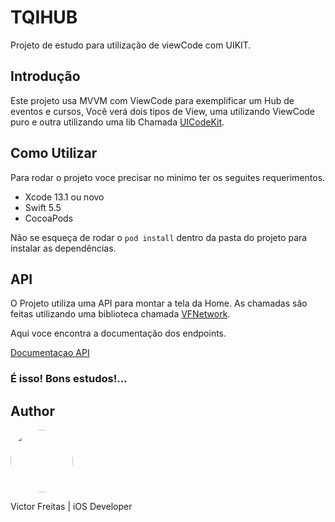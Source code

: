 # TQIHUB 

Projeto de estudo para utilização de viewCode com UIKIT.

## Introdução

Este projeto usa MVVM com ViewCode para exemplificar um Hub de eventos e cursos, Você verá dois tipos de View, uma utilizando ViewCode puro 
e outra utilizando uma lib Chamada [UICodeKit](https://github.com/vafreitas/UICodeKit).

## Como Utilizar

Para rodar o projeto voce precisar no minimo ter os seguites requerimentos.

- Xcode 13.1 ou novo
- Swift 5.5
- CocoaPods

Não se esqueça de rodar o ```pod install``` dentro da pasta do projeto para instalar as dependências.

## API

O Projeto utiliza uma API para montar a tela da Home. As chamadas são feitas utilizando uma biblioteca chamada [VFNetwork](https://github.com/vafreitas/VFNetwork).

Aqui voce encontra a documentação dos endpoints.

[Documentaçao API](https://tqihubapi.docs.apiary.io/#)

### É isso! Bons estudos!...

## Author

<img src="https://avatars.githubusercontent.com/u/33930810?s=400&u=de2cb07d58b8c7948bac1654a66bd54e6999a2a1&v=4" style="border: none; border-radius:50%" width="100" height="100">

Victor Freitas | iOS Developer
